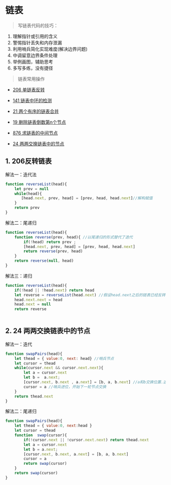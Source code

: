 # 链表


> 写链表代码的技巧：
1. 理解指针或引用的含义
2. 警惕指针丢失和内存泄漏
3. 利用哨兵简化实现难度(解决边界问题)
4. 中调留意边界条件处理
5. 举例画图，辅助思考
6. 多写多练，没有捷径

> 链表常用操作
- [206 单链表反转](https://leetcode-cn.com/problems/reverse-linked-list/)
- [141 链表中环的检测](https://leetcode-cn.com/problems/linked-list-cycle/)
- [21 两个有序的链表合并]()
- [19 删除链表倒数第n个节点]()
- [876 求链表的中间节点]()

- [24 两两交换链表中的节点](https://leetcode-cn.com/problems/swap-nodes-in-pairs/)

## 1.  206反转链表

解法一：迭代法
```js
function reverseList(head){
    let prev = null
    while(head){
       [head.next, prev, head] = [prev, head, head.next]//解构赋值
    }
    return prev
}
```
解法二：尾递归
```js
function reverseList(head){
    function reverse(prev, head){ //以尾递归的形式替代了迭代
        if(!head) return prev ;
        [head.next, prev, head] = [prev, head, head.next]
        return reverse(prev, head)
    }
    return reverse(null, head)
}
```
解法三：递归
```js
function reverseList(head){
    if(!head || !head.next) return head
    let reverse = reverseList(head.next) //假设head.next之后的链表已经反转
    head.next.next = head
    head.next = null
    return reverse
    
```


## 2. 24 两两交换链表中的节点

解法一：迭代
```js
function swapPairs(head){
    let thead = { value:0, next: head} //哨兵节点
    let cursor = thead
    while(cursor.next && cursor.next.next){
        let a = cursor.next
        let b =  a.next;
        [cursor.next, b.next , a.next] = [b, a, b.next] //a和b交换位置.这步非常关键
        cursor = a //哨兵进位，开始下一轮节点交换
    }
    return thead.next
}
```
解法二：尾递归
```js
function swapPairs(head){
    let thead = { value:0, next:head }
    let cursor = thead
    function  swap(cursor){
        if(!cursor.next || !cursor.next.next) return thead.next
        let a = cursor.next
        let b = a.next;
        [cursor.next, b.next, a.next] = [b, a, b.next]
        cursor = a
        return swap(cursor)
    }
    return swap(cursor)
}
```